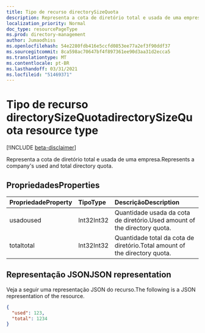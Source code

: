 ```yaml
---
title: Tipo de recurso directorySizeQuota
description: Representa a cota de diretório total e usada de uma empresa.
localization_priority: Normal
doc_type: resourcePageType
ms.prod: directory-management
author: Jumaodhiss
ms.openlocfilehash: 54e2280fdb416e5ccfd0853ee77a2ef3f90ddf37
ms.sourcegitcommit: 8ca598ac70647bf4f897361ee90d3aa31d2ecca5
ms.translationtype: MT
ms.contentlocale: pt-BR
ms.lasthandoff: 03/31/2021
ms.locfileid: "51469371"
---
```

# <a name="directorysizequota-resource-type"></a><span data-ttu-id="3d841-103">Tipo de recurso directorySizeQuota</span><span class="sxs-lookup"><span data-stu-id="3d841-103">directorySizeQuota resource type</span></span>

[!INCLUDE [beta-disclaimer](../../includes/beta-disclaimer.md)]

<span data-ttu-id="3d841-104">Representa a cota de diretório total e usada de uma empresa.</span><span class="sxs-lookup"><span data-stu-id="3d841-104">Represents a company's used and total directory quota.</span></span>

## <a name="properties"></a><span data-ttu-id="3d841-105">Propriedades</span><span class="sxs-lookup"><span data-stu-id="3d841-105">Properties</span></span>
| <span data-ttu-id="3d841-106">Propriedade</span><span class="sxs-lookup"><span data-stu-id="3d841-106">Property</span></span>   | <span data-ttu-id="3d841-107">Tipo</span><span class="sxs-lookup"><span data-stu-id="3d841-107">Type</span></span>|<span data-ttu-id="3d841-108">Descrição</span><span class="sxs-lookup"><span data-stu-id="3d841-108">Description</span></span>|
|:---------------|:--------|:----------|
|<span data-ttu-id="3d841-109">usado</span><span class="sxs-lookup"><span data-stu-id="3d841-109">used</span></span>|<span data-ttu-id="3d841-110">Int32</span><span class="sxs-lookup"><span data-stu-id="3d841-110">Int32</span></span>| <span data-ttu-id="3d841-111">Quantidade usada da cota de diretório.</span><span class="sxs-lookup"><span data-stu-id="3d841-111">Used amount of the directory quota.</span></span> |
|<span data-ttu-id="3d841-112">total</span><span class="sxs-lookup"><span data-stu-id="3d841-112">total</span></span>|<span data-ttu-id="3d841-113">Int32</span><span class="sxs-lookup"><span data-stu-id="3d841-113">Int32</span></span>| <span data-ttu-id="3d841-114">Quantidade total da cota de diretório.</span><span class="sxs-lookup"><span data-stu-id="3d841-114">Total amount of the directory quota.</span></span>|

## <a name="json-representation"></a><span data-ttu-id="3d841-115">Representação JSON</span><span class="sxs-lookup"><span data-stu-id="3d841-115">JSON representation</span></span>

<span data-ttu-id="3d841-116">Veja a seguir uma representação JSON do recurso.</span><span class="sxs-lookup"><span data-stu-id="3d841-116">The following is a JSON representation of the resource.</span></span>

<!-- {
  "blockType": "resource",
  "optionalProperties": [

  ],
  "@odata.type": "microsoft.graph.directorySizeQuota"
}-->

```json
{
  "used": 123,
  "total": 1234
}
```
